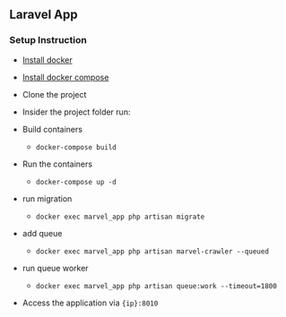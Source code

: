 
## Laravel App

### Setup Instruction
- [Install docker](https://docs.docker.com/engine/install/)
- [Install docker compose](https://docs.docker.com/compose/install/)
- Clone the project
- Insider the project folder run:
- Build containers
    - `docker-compose build`
- Run the containers
    - `docker-compose up -d `
- run migration
    - `docker exec marvel_app php artisan migrate`
- add queue
    - `docker exec marvel_app php artisan marvel-crawler --queued`
- run queue worker
    - `docker exec marvel_app php artisan queue:work --timeout=1800`

- Access the application via `{ip}:8010`

